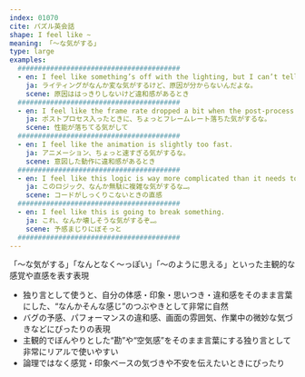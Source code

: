 ```yaml
---
index: 01070
cite: パズル英会話
shape: I feel like ~
meaning: 「〜な気がする」
type: large
examples:
  ########################################
  - en: I feel like something’s off with the lighting, but I can’t tell what.
    ja: ライティングがなんか変な気がするけど、原因が分からないんだよな。
    scene: 原因ははっきりしないけど違和感があるとき
  ########################################
  - en: I feel like the frame rate dropped a bit when the post-process kicked in.
    ja: ポストプロセス入ったときに、ちょっとフレームレート落ちた気がするな。
    scene: 性能が落ちてる気がして
  ########################################
  - en: I feel like the animation is slightly too fast.
    ja: アニメーション、ちょっと速すぎる気がするな。
    scene: 意図した動作に違和感があるとき
  ########################################
  - en: I feel like this logic is way more complicated than it needs to be.
    ja: このロジック、なんか無駄に複雑な気がするな…。
    scene: コードがしっくりこないときの直感
  ########################################
  - en: I feel like this is going to break something.
    ja: これ、なんか壊しそうな気がするぞ…。
    scene: 予感まじりにぼそっと
  ########################################
---
```


「〜な気がする」「なんとなく〜っぽい」「〜のように思える」といった主観的な感覚や直感を表す表現

- 独り言として使うと、自分の体感・印象・思いつき・違和感をそのまま言葉にした、“なんかそんな感じ”のつぶやきとして非常に自然
- バグの予感、パフォーマンスの違和感、画面の雰囲気、作業中の微妙な気づきなどにぴったりの表現
- 主観的でぼんやりとした“勘”や“空気感”をそのまま言葉にする独り言として非常にリアルで使いやすい
- 論理ではなく感覚・印象ベースの気づきや不安を伝えたいときにぴったり
